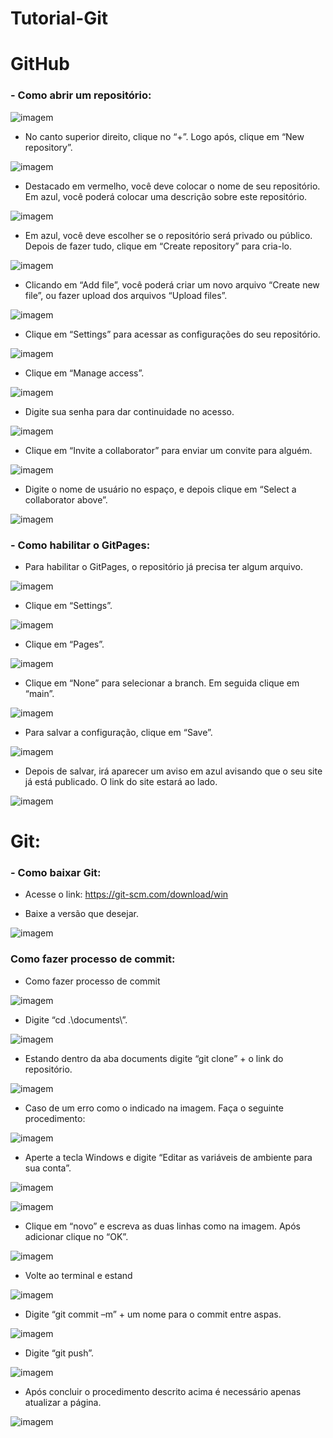 # Tutorial-Git
# GitHub 
### - Como abrir um repositório:

![imagem](imagem/img1.jpg)

- No canto superior direito, clique no “+”. Logo após, clique em “New repository”.

![imagem](imagem/img2.jpg)

- Destacado em vermelho, você deve colocar o nome de seu repositório. Em azul, você poderá colocar uma descrição sobre este repositório.

![imagem](imagem/img3.jpg)

- Em azul, você deve escolher se o repositório será privado ou público. Depois de fazer tudo, clique em “Create repository” para cria-lo.

![imagem](imagem/img4.jpg)

- Clicando em “Add file”, você poderá criar um novo arquivo “Create new file”, ou fazer upload dos arquivos “Upload files”.

![imagem](imagem/img5.jpg)

- Clique em “Settings” para acessar as configurações do seu repositório.

![imagem](imagem/img6.jpg)

- Clique em “Manage access”.

![imagem](imagem/img7.jpg)

- Digite sua senha para dar continuidade no acesso.

![imagem](imagem/img8.jpg)

- Clique em “Invite a collaborator” para enviar um convite para alguém.

![imagem](imagem/img9.jpg)

- Digite o nome de usuário no espaço, e depois clique em “Select a collaborator above”.

![imagem](imagem/img10.jpg)

### - Como habilitar o GitPages:

- Para habilitar o GitPages, o repositório já precisa ter algum arquivo.

![imagem](imagem/img11.jpg)

- Clique em “Settings”.

![imagem](imagem/img12.jpg)

- Clique em “Pages”.

![imagem](imagem/img13.jpg)

- Clique em “None” para selecionar a branch. Em seguida clique em “main”.

![imagem]()

- Para salvar a configuração, clique em “Save”.

![imagem]()

- Depois de salvar, irá aparecer um aviso em azul avisando que o seu site já está publicado. O link do site estará ao lado.

![imagem]()

# Git:
### - Como baixar Git:
- Acesse o link: https://git-scm.com/download/win

- Baixe a versão que desejar.

![imagem]()

### Como fazer processo de commit:

- Como fazer processo de commit

![imagem]()

- Digite “cd .\documents\”.

![imagem]()

- Estando dentro da aba documents digite “git clone” + o link do repositório.

![imagem]()

- Caso de um erro como o indicado na imagem. Faça o seguinte procedimento:

![imagem]()

- Aperte a tecla Windows e digite “Editar as variáveis de ambiente para sua conta”.

![imagem]()


![imagem]()

-  Clique em “novo” e escreva as duas linhas como na imagem. Após adicionar clique no “OK”.

![imagem]()

-  Volte ao terminal e estand

![imagem]()

- Digite “git commit –m” + um nome para o commit entre aspas.

![imagem]()

- Digite “git push”.

![imagem]()

-  Após concluir o procedimento descrito acima é necessário apenas atualizar a página.

![imagem]()
